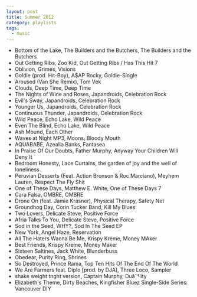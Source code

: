 ```yaml
---
layout: post
title: Summer 2012
category: playlists
tags: 
  - music
---
```

* Bottom of the Lake, The Builders and the Butchers, The Builders and the Butchers
* Out Getting Ribs, Zoo Kid, Out Getting Ribs / Has This Hit 7
* Oblivion, Grimes, Visions
* Goldie (prod. Hit-Boy), A$AP Rocky, Goldie-Single
* Aroused (Van She Remix), Tom Vek
* Clouds, Deep Time, Deep Time
* The Nights of Wine and Roses, Japandroids, Celebration Rock
* Evil's Sway, Japandroids, Celebration Rock
* Younger Us, Japandroids, Celebration Rock
* Continuous Thunder, Japandroids, Celebration Rock
* Wild Peace, Echo Lake, Wild Peace
* Even The Blind, Echo Lake, Wild Peace
* Ash Mound, Each Other
* Waves at Night MP3, Moons, Bloody Mouth
* AQUABABE, Azealia Banks, Fantasea
* In Praise Of Our Doubts, Father Murphy, Anyway Your Children Will Deny It
* Bedroom Honesty, Lace Curtains, the garden of joy and the well of loneliness
* Peruvian Desserts (Feat. Action Bronson &#38; Roc Marciano), Meyhem Lauren, Respect The Fly Shit
* One of These Days, Matthew E. White, One of These Days 7
* Cara Falsa, OMBRE, OMBRE
* Drone On (feat. Jamie Krasner), Physical Therapy, Safety Net
* Groundhog Day, Corin Tucker Band, Kill My Blues
* Two Lovers, Delicate Steve, Positive Force
* Afria Talks To You, Delicate Steve, Positive Force
* Sod in the Seed, WHY?, Sod In The Seed EP
* New York, Angel Haze, Reservation
* All The Haters Wanna Be Me, Krispy Kreme, Money MAker
* Best Friends, Krispy Kreme, Money Maker
* Sixteen Saltines, Jack White, Blunderbuss
* Obedear, Purity Ring, Shrines
* So Destroyed, Prince Rama, Top Ten Hits Of The End Of The World
* We Are Farmers feat. Diplo [prod. by DJA], Three Loco, Sampler
* shake weight tnght version, Captain Murphy, Duâˆ†lity
* Elizabeth's Theme, Dirty Beaches, Kingfisher Bluez Single-Side Series: Vancouver DIY